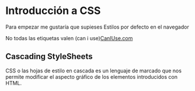 # Introducción a CSS

Para empezar me gustaría que supieses Estilos por defecto en el navegador

No todas las etiquetas valen (can i use)[CanIUse.com](http://caniuse.com/)

## Cascading StyleSheets

CSS o las hojas de estilo en cascada es un lenguaje de marcado que nos permite modificar el aspecto gráfico de los elementos introducidos con HTML.



